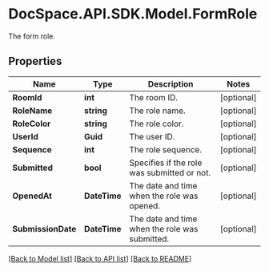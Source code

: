 # DocSpace.API.SDK.Model.FormRole
The form role.

## Properties

Name | Type | Description | Notes
------------ | ------------- | ------------- | -------------
**RoomId** | **int** | The room ID. | [optional] 
**RoleName** | **string** | The role name. | [optional] 
**RoleColor** | **string** | The role color. | [optional] 
**UserId** | **Guid** | The user ID. | [optional] 
**Sequence** | **int** | The role sequence. | [optional] 
**Submitted** | **bool** | Specifies if the role was submitted or not. | [optional] 
**OpenedAt** | **DateTime** | The date and time when the role was opened. | [optional] 
**SubmissionDate** | **DateTime** | The date and time when the role was submitted. | [optional] 

[[Back to Model list]](../README.md#documentation-for-models) [[Back to API list]](../README.md#documentation-for-api-endpoints) [[Back to README]](../README.md)

